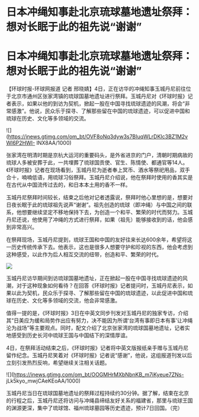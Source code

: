 # 日本冲绳知事赴北京琉球墓地遗址祭拜：想对长眠于此的祖先说“谢谢”

# 日本冲绳知事赴北京琉球墓地遗址祭拜：想对长眠于此的祖先说“谢谢”

【环球时报-环球网报道 记者
邢晓婧】4日，正在访华的冲绳知事玉城丹尼前往位于北京市通州区张家湾镇的琉球国墓地遗址进行祭拜。玉城丹尼对《环球时报》记者表示，如果以他的到访为契机，掀起一股在中国寻找琉球遗迹的风潮，将会“非常感激”。他说，民众乐于探寻、了解那些留在中国的琉球遗迹，可以促进中国和琉球在历史、文化等多领域的交流。

![](https://inews.gtimg.com/om_bt/OVF8oNq3dyw3s7BIuqWLrDKIc3BZ1M2vWl6P2HWI-
INX8AA/1000)

张家湾在明清时期是京杭大运河的重要码头，是外省进京的门户，清朝时期病故的琉球人多被安葬于此，一共埋葬了琉球国贡使、官生、陈情使、都通官等14人。《环球时报》记者在现场看到，玉城丹尼为逝者奉上冥币、酒水等祭祀用品，双手合十，喃喃低语，用琉球习俗祭拜。玉城丹尼介绍说，他在祭拜时使用的香其实是在古代从中国流传过去的，和日本本土用的香不一样。

玉城丹尼祭拜时间较长，结束之后他对记者透露说，祭拜时他心里想的是，想要对日夜长眠于此的琉球祖先说声“谢谢”。祖先创造的琉球（即冲绳）与中国之间的联系，他想要继续坚定不移地保持下去，为创造一个和平、繁荣的时代而努力。玉城丹尼还说，他使用了冲绳的方式进行祭拜，如果（祖先）能够接收到的话，他会感到非常高兴。

在祭拜现场，玉城丹尼提到，琉球王国和中国的友好往来长达600余年，希望将这一历史传统传承下去。他表示，这也是很多人想要守护和珍视的东西，他会考虑到这种感受，以此作为后人相互交流的纽带，创造和平、繁荣的时代。

![](https://inews.gtimg.com/om_bt/Ou9RFMrdZcN3lRdUpVYT7JE7jeDUm_9ZK1cbRmYY_72voAA/1000)

玉城丹尼访华期间到访琉球国墓地遗址，正在掀起一股在中国寻找琉球遗迹的风潮，对于这种现象如何看待？在回答《环球时报》记者提问时，玉城丹尼表示，如果以此为契机，民众乐于探寻、了解那些留在中国的琉球遗迹，以此促进中国和琉球在历史、文化等多领域的交流，他会非常感激。

值得一提的是，《环球时报》3日在中英文同步刊发对玉城丹尼的独家专访，介绍其“日美应为缓和局势作出应有努力，决不能因为所谓‘台湾有事即日本有事’让冲绳沦为战场”等主要观点。同时，配文介绍了北京张家湾的琉球国墓地遗址，记者实地感受到历史长河中琉球王国与中国结下的深情厚谊。

4日，在祭拜活动结束之后，《环球时报》记者将中英文版报纸亲手赠与玉城丹尼留作纪念。玉城丹尼笑着对《环球时报》记者说“感谢”，他说，这组报道刊发以后立刻引发热烈反响，希望继续关注相关话题。

![](https://inews.gtimg.com/om_bt/OOGMHrMXbNbnKB_m7iKyeue7ZNs-
jLk5kyo_mwjCAeKEoAA/1000)

玉城丹尼当日在琉球国墓地遗址的祭拜过程持续约30分钟。据了解，结束在北京的行程之后，玉城丹尼还将访问与冲绳县缔结友好关系的福建省，那里与琉球王国的渊源更深，集中了琉球馆、福州琉球墓园等历史遗迹，预计7日回国。（完）

